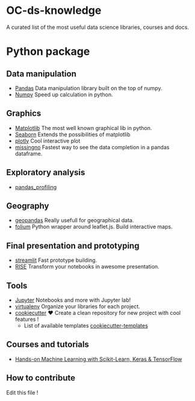 OC-ds-knowledge
==================
A curated list of the most useful data science libraries, courses and docs.


Python package
================

Data manipulation
-------------------
  * [Pandas](https://pandas.pydata.org/) Data manipulation library built on the top of numpy.
  * [Numpy](https://numpy.org/) Speed up calculation in python. 
  
Graphics
------------
  * [Matplotlib](https://matplotlib.org/3.1.0/index.html) The most well known graphical lib in python.
  * [Seaborn](https://seaborn.pydata.org/) Extends the possibilities of matplotlib
  * [plotly](https://plotly.com/python/) Cool interactive plot
  * [missingno](https://github.com/ResidentMario/missingno) Fastest way to see the data completion in a pandas dataframe.
  
Exploratory analysis
----------------------
  * [pandas_profiling](https://github.com/pandas-profiling/pandas-profiling)
  
Geography
-----------
  * [geopandas](https://geopandas.org/) Really usefull for geographical data.
  * [folium](https://python-visualization.github.io/folium/) Python wrapper around leaflet.js. Build interactive maps. 
  
Final presentation and prototyping
------------------------------------
  * [streamlit](https://www.streamlit.io/) Fast prototype building.
  * [RISE](https://rise.readthedocs.io/en/stable/) Transform your notebooks in awesome presentation.
  
Tools
------
  * [Jupyter](https://jupyter.org/) Notebooks and more with Jupyter lab!
  * [virtualenv](https://python-guide-pt-br.readthedocs.io/fr/latest/dev/virtualenvs.html) Organize your libraries for each project.
  * [cookiecutter](https://github.com/cookiecutter/cookiecutter) :heart: Create a clean repository for new project with cool features !
     *  List of available templates [cookiecutter-templates](http://cookiecutter-templates.sebastianruml.name/)

Courses and tutorials
----------------------
  * [Hands-on Machine Learning with Scikit-Learn, Keras & TensorFlow](https://www.amazon.fr/Hands-Machine-Learning-Scikit-Learn-TensorFlow-ebook/dp/B07XGF2G87/ref=sr_1_1?__mk_fr_FR=%C3%85M%C3%85%C5%BD%C3%95%C3%91&dchild=1&keywords=Hands-on+Machine+Learning+with+Scikit-Learn%2C+Keras+%26+TensorFlow&qid=1585234967&sr=8-1)


How to contribute
--------------------

Edit this file !

